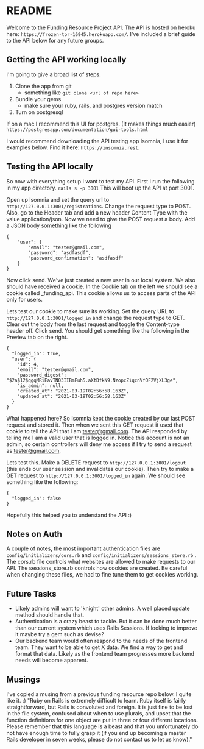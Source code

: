 # README #

Welcome to the Funding Resource Project API. The API is hosted on heroku here: `https://frozen-tor-16945.herokuapp.com/`. I've included a brief guide to the API below for any future groups.

## Getting the API working locally ##

I'm going to give a broad list of steps.
1. Clone the app from git
    - something like ```git clone <url of repo here>```
2. Bundle your gems
    - make sure your ruby, rails, and postgres version match
3. Turn on postgresql

If on a mac I recommend this UI for postgres. (It makes things much easier) `https://postgresapp.com/documentation/gui-tools.html`

I would recommend downloading the API testing app Isomnia, I use it for examples below. Find it here: `https://insomnia.rest`.

## Testing the API locally ##

So now with everything setup I want to test my API. First I run the following in my app directory. `rails s -p 3001` This will boot up the API at port 3001. 

Open up Isomnia and set the query url to `http://127.0.0.1:3001/registrations`. Change the request type to POST. Also, go to the Header tab and add a new header Content-Type with the value application/json. Now we need to give the POST request a body. Add a JSON body something like the following

```
{
	"user": {
		"email": "tester@gmail.com",
		"password": "asdfasdf",
		"password_confirmation": "asdfasdf"
	}
}
```

Now click send. We've just created a new user in our local system. We also should have received a cookie. In the Cookie tab on the left we should see a cookie called _funding_api. This cookie allows us to access parts of the API only for users.

Lets test our cookie to make sure its working. Set the query URL to `http://127.0.0.1:3001/logged_in` and change the request type to GET. Clear out the body from the last request and toggle the Content-type header off. Click send. You should get something like the following in the Preview tab on the right.

```
{
  "logged_in": true,
  "user": {
    "id": 4,
    "email": "tester@gmail.com",
    "password_digest": "$2a$12$qgqMRiEavTN03IIBmFuh5.aXtDfkN9.NzopcZiqcnVfOF2VjXL3ge",
    "is_admin": null,
    "created_at": "2021-03-19T02:56:58.163Z",
    "updated_at": "2021-03-19T02:56:58.163Z"
  }
}
```

What happened here? So Isomnia kept the cookie created by our last POST request and stored it. Then when we sent this GET request it used that cookie to tell the API that I am tester@gmail.com. The API responded by telling me I am a valid user that is logged in. Notice this account is not an admin, so certain controllers will deny me access if I try to send a request as tester@gmail.com.

Lets test this. Make a DELETE request to `http://127.0.0.1:3001/logout` (this ends our user session and invalidates our cookie). Then try to make a GET request to `http://127.0.0.1:3001/logged_in` again. We should see something like the following:

```
{
  "logged_in": false
}
```

Hopefully this helped you to understand the API :)

## Notes on Auth ##

A couple of notes, the most important authentication files are `config/initializers/cors.rb` and `config/initializers/sessions_store.rb` . The cors.rb file controls what websites are allowed to make requests to our API. The sessions_store.rb controls how cookies are created. Be careful when changing these files, we had to fine tune them to get cookies working.

## Future Tasks ##

- Likely admins will want to 'knight' other admins. A well placed update method should handle that.
- Authentication is a crazy beast to tackle. But it can be done much better than our current system which uses Rails Sessions. If looking to improve it maybe try a gem such as devise? 
- Our backend team would often respond to the needs of the frontend team. They want to be able to get X data. We find a way to get and format that data. Likely as the frontend team progresses more backend needs will become apparent.

## Musings ##

I've copied a musing from a previous funding resource repo below. I quite like it. :) "Ruby on Rails is extremely difficult to learn. Ruby itself is fairly straightforward, but Rails is convoluted and foreign. It is just fine to be lost in the file system, confused about when to use plurals, and upset that the function definitions for one object are put in three or four different locations. Please remember that this language is a beast and that you unfortunately do not have enough time to fully grasp it (if you end up becoming a master Rails developer in seven weeks, please do not contact us to let us know)."

